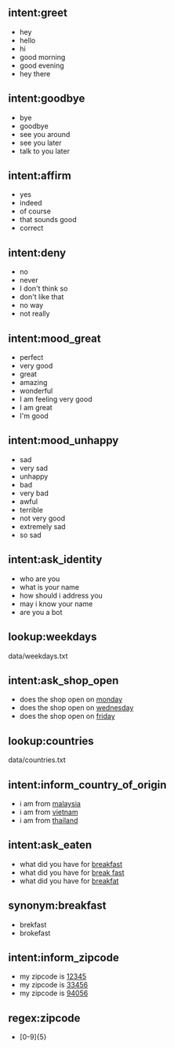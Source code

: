 ## intent:greet
- hey
- hello
- hi
- good morning
- good evening
- hey there

## intent:goodbye
- bye
- goodbye
- see you around
- see you later
- talk to you later

## intent:affirm
- yes
- indeed
- of course
- that sounds good
- correct

## intent:deny
- no
- never
- I don't think so
- don't like that
- no way
- not really

## intent:mood_great
- perfect
- very good
- great
- amazing
- wonderful
- I am feeling very good
- I am great
- I'm good

## intent:mood_unhappy
- sad
- very sad
- unhappy
- bad
- very bad
- awful
- terrible
- not very good
- extremely sad
- so sad

## intent:ask_identity
- who are you
- what is your name
- how should i address you
- may i know your name
- are you a bot

<!---
  Look up from txt file
-->
## lookup:weekdays
data/weekdays.txt

<!---
  [value](entity name)
-->
## intent:ask_shop_open
- does the shop open on [monday](weekdays)
- does the shop open on [wednesday](weekdays)
- does the shop open on [friday](weekdays)

## lookup:countries
data/countries.txt

## intent:inform_country_of_origin
- i am from [malaysia](countries)
- i am from [vietnam](countries)
- i am from [thailand](countries)

<!---
  [synonym1](entity:value)
-->
## intent:ask_eaten
- what did you have for [breakfast](meal)
- what did you have for [break fast](meal:breakfast)
- what did you have for [breakfat](meal:breakfast)

## synonym:breakfast
- brekfast
- brokefast

## intent:inform_zipcode
- my zipcode is [12345](zipcode)
- my zipcode is [33456](zipcode)
- my zipcode is [94056](zipcode)

## regex:zipcode
- [0-9]{5}
